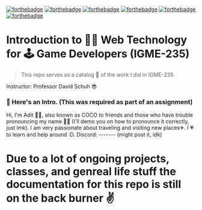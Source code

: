 [![forthebadge](https://forthebadge.com/images/badges/validated-html2.svg)](https://forthebadge.com)
[![forthebadge](https://forthebadge.com/images/badges/built-with-grammas-recipe.svg)](https://forthebadge.com)
[![forthebadge](https://forthebadge.com/images/badges/built-with-love.svg)](https://forthebadge.com)
[![forthebadge](https://forthebadge.com/images/badges/contains-cat-gifs.svg)](https://forthebadge.com)
[![forthebadge](https://forthebadge.com/images/badges/made-with-crayons.svg)](https://forthebadge.com)
[![forthebadge](https://forthebadge.com/images/badges/powered-by-jeffs-keyboard.svg)](https://forthebadge.com)

# Introduction to 👨‍💻 Web Technology for 🕹 Game Developers (IGME-235) 
>This repo serves as a catalog 📒 of the work I did in IGME-235. 

Instructor: Professor David Schuh 😎
### 📌 Here's an Intro. (This was required as part of an assignment)
Hi, I'm Adit 🙋‍♂️, also known as COCO to friends and those who have trouble pronouncing my name 🤷‍♂️ (I'll demo you on how to pronounce it correctly, just lmk). I am very passionate about traveling and visiting new places✈. I 💗 to learn and help around :D. Discord: ------- (might post it, idk)


# Due to a lot of ongoing projects, classes, and genreal life stuff the documentation for this repo is still on the back burner ✌
